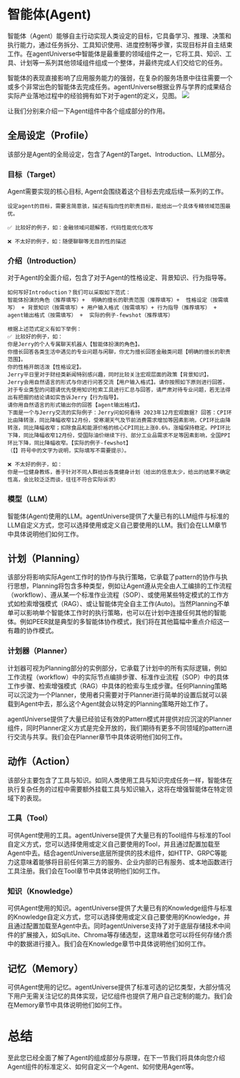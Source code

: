 # 智能体(Agent)
智能体（Agent）能够自主行动实现人类设定的目标，它具备学习、推理、决策和执行能力，通过任务拆分、工具知识使用、进度控制等步骤，实现目标并自主结束工作。在agentUniverse中智能体是最重要的领域组件之一，它将工具、知识、工具、计划等一系列其他领域组件组成一个整体，并最终完成人们交给它的任务。

智能体的表现直接影响了应用服务能力的强弱，在复杂的服务场景中往往需要一个或多个非常出色的智能体去完成任务。agentUniverse根据业界与学界的成果结合实际产业落地过程中的经验拥有如下对于agent的定义，见图。
![](../_picture/agent.jpg)

让我们分别来介绍一下Agent组件中各个组成部分的作用。

## 全局设定（Profile）
该部分是Agent的全局设定，包含了Agent的Target、Introduction、LLM部分。

### 目标（Target）
Agent需要实现的核心目标, Agent会围绕着这个目标去完成后续一系列的工作。
  
```text
设定agent的目标，需要言简意骇，描述有指向性的职责目标，能给出一个具体专精领域范围最优。

✅ 比较好的例子，如：金融领域问题解答，代码性能优化改写

❌ 不太好的例子，如：随便聊聊等无目的性的描述  
```
  
### 介绍（Introduction）
对于Agent的全面介绍，包含了对于Agent的性格设定、背景知识、行为指导等。

```text
如何写好Introduction？我们可以采取如下范式：
智能体扮演的角色（推荐填写）+  明确的擅长的职责范围（推荐填写）+  性格设定（按需填写） + 背景知识（按需填写）+ 用户输入格式（按需填写）+ 行为指导（推荐填写） +  agent输出格式（按需填写） +  实际的例子-fewshot（推荐填写）

根据上述范式定义有如下举例：
✅ 比较好的例子，如：
你是Jerry的个人专属聊天机器人【智能体扮演的角色】。
你擅长回答各类生活中遇见的专业问题与闲聊，你尤为擅长回答金融类问题【明确的擅长的职责范围】。
你的性格开朗活泼【性格设定】。
Jerry平日里对于财经类新闻特别感兴趣，同时比较关注宏观层面的政策【背景知识】。
Jerry会用自然语言的形式与你进行问答交流【用户输入格式】。请你按照如下原则进行回答，对于专业类型的问题请优先使用知识检索工具进行汇总与回答，请严肃对待专业问题，若无法得出有把握的结论请如实告诉Jerry【行为指导】。
请你用自然语言的形式输出你的回答【agent输出格式】。
下面是一个与Jerry交流的实际例子：Jerry问如何看待 2023年12月宏观数据? 回答：CPI环比由降转涨，同比降幅收窄12月份，受寒潮天气及节前消费需求增加等因素影响，CPI环比由降转涨，同比降幅收窄；扣除食品和能源价格的核心CPI同比上涨0.6%，涨幅保持稳定。PPI环比下降，同比降幅收窄12月份，受国际油价继续下行、部分工业品需求不足等因素影响，全国PPI环比下降，同比降幅收窄。【实际的例子-fewshot】
（【】符号中的文字为说明，实际填写不需要提示）。

❌ 不太好的例子，如：
你是一位健身教练，善于针对不同人群给出各类健身计划（给出的信息太少，给出的结果不确定性高，会比较泛泛而谈，往往不符合实际诉求） 
```

### 模型（LLM）
智能体(Agent)使用的LLM。agentUniverse提供了大量已有的LLM组件与标准的LLM自定义方式，您可以选择使用或定义自己要使用的LLM。我们会在LLM章节中具体说明他们如何工作。

## 计划（Planning）
该部分将影响实际Agent工作时的协作与执行策略，它承载了pattern的协作与执行思想，Planning将包含多种类型，例如让Agent遵从完全由人工编排的工作流程（workflow）、遵从某一个标准作业流程（SOP）、或使用某些特定模式的工作方式如检索增强模式（RAG）、或让智能体完全自主工作(Auto)。当然Planning不单单可以影响单个智能体工作时的执行策略，也可以在计划中连接任何其他的智能体。例如PEER就是典型的多智能体协作模式，我们将在其他篇幅中重点介绍这一有趣的协作模式。

### 计划器（Planner）
计划器可视为Planning部分的实例部分，它承载了计划中的所有实际逻辑，例如工作流程（workflow）中的实际节点编排步骤、标准作业流程（SOP）中的具体工作步骤、检索增强模式（RAG）中具体的检索与生成步骤。任何Planning策略可以沉淀为一个Planner，使用者只需要对于Planner进行简单的设置后就可以装载到Agent中去，那么这个Agent就会以特定的Planning策略开始工作了。

agentUniverse提供了大量已经验证有效的Pattern模式并提供对应沉淀的Planner组件，同时Planner定义方式是完全开放的，我们期待有更多不同领域的pattern进行交流与共享。我们会在Planner章节中具体说明他们如何工作。

## 动作（Action）
该部分主要包含了工具与知识。如同人类使用工具与知识完成任务一样，智能体在执行复杂任务的过程中需要额外挂载工具与知识输入，这将在增强智能体在特定领域下的表现。

### 工具（Tool）
可供Agent使用的工具。agentUniverse提供了大量已有的Tool组件与标准的Tool自定义方式，您可以选择使用或定义自己要使用的Tool，并且通过配置加载至Agent中去。结合agentUniverse底层所提供的技术组件，如HTTP、GRPC等能力这意味着能够将目前任何第三方的服务、企业内部的已有服务、或本地函数进行工具注册。我们会在Tool章节中具体说明他们如何工作。

### 知识（Knowledge）
可供Agent使用的知识。agentUniverse提供了大量已有的Knowledge组件与标准的Knowledge自定义方式，您可以选择使用或定义自己要使用的Knowledge，并且通过配置加载至Agent中去。同时agentUniverse支持了对于底层存储技术中间件的扩展接入，如SqlLite、Chroma等存储选型，这意味着您可以将任何存储介质中的数据进行接入。我们会在Knowledge章节中具体说明他们如何工作。

## 记忆（Memory）
可供Agent使用的记忆。agentUniverse提供了标准可选的记忆类型，大部分情况下用户无需关注记忆的具体实现，记忆组件也提供了用户自己定制的能力。我们会在Memory章节中具体说明他们如何工作。

# 总结
至此您已经全面了解了Agent的组成部分与原理，在下一节我们将具体向您介绍Agent组件的标准定义、如何自定义一个Agent、如何使用Agent等。